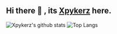 ## Hi there 👋 , its [Xpykerz](https://xpykerz.in/) here.

![Xpykerz's github stats](https://github-readme-stats.vercel.app/api?username=Xpykerz&count_private=true&show_icons=true&theme=dark)
![Top Langs](https://github-readme-stats.vercel.app/api/top-langs/?username=Xpykerz&hide=&layout=compact&theme=dark)
